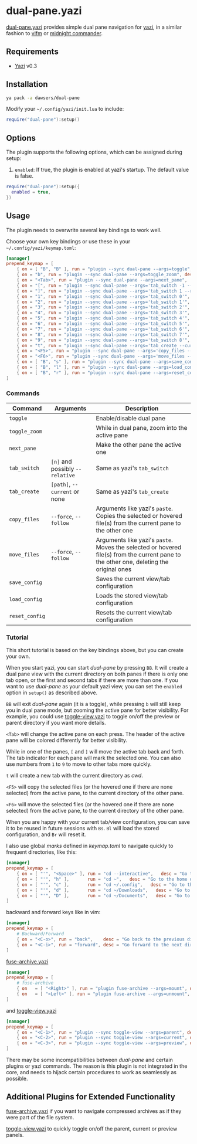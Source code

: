 # dual-pane.yazi

[dual-pane.yazi](https://github.com/dawsers/dual-pane.yazi) provides simple
dual pane navigation for [yazi](https://github.com/sxyazi/yazi/), in a similar
fashion to [vifm](https://github.com/vifm/vifm) or [midnight commander](https://midnight-commander.org/).

## Requirements

- [Yazi](https://github.com/sxyazi/yazi/) v0.3

## Installation

```sh
ya pack -a dawsers/dual-pane
```

Modify your `~/.config/yazi/init.lua` to include:

``` lua
require("dual-pane"):setup()
```

## Options

The plugin supports the following options, which can be assigned during setup:

1. `enabled`: If true, the plugin is enabled at yazi's startup. The default value is false.

``` lua
require("dual-pane"):setup({
  enabled = true,
})
``````

## Usage

The plugin needs to overwrite several key bindings to work well.

Choose your own key bindings or use these in your `~/.config/yazi/keymap.toml`:

``` toml
[manager]
prepend_keymap = [
    { on = [ "B", "B" ], run = "plugin --sync dual-pane --args=toggle", desc = "Dual-pane: toggle" },
    { on = "b", run = "plugin --sync dual-pane --args=toggle_zoom", desc = "Dual-pane: toggle zoom" },
    { on = "<Tab>", run = "plugin --sync dual-pane --args=next_pane",  desc = "Dual-pane: switch to the other pane" },
    { on = "[", run = "plugin --sync dual-pane --args='tab_switch -1 --relative'",  desc = "Dual-pane: switch active to previous tab" },
    { on = "]", run = "plugin --sync dual-pane --args='tab_switch 1 --relative'",  desc = "Dual-pane: switch active to next tab" },
    { on = "1", run = "plugin --sync dual-pane --args='tab_switch 0'", desc = "Switch to the first tab" },
    { on = "2", run = "plugin --sync dual-pane --args='tab_switch 1'", desc = "Switch to the second tab" },
    { on = "3", run = "plugin --sync dual-pane --args='tab_switch 2'", desc = "Switch to the third tab" },
    { on = "4", run = "plugin --sync dual-pane --args='tab_switch 3'", desc = "Switch to the fourth tab" },
    { on = "5", run = "plugin --sync dual-pane --args='tab_switch 4'", desc = "Switch to the fifth tab" },
    { on = "6", run = "plugin --sync dual-pane --args='tab_switch 5'", desc = "Switch to the sixth tab" },
    { on = "7", run = "plugin --sync dual-pane --args='tab_switch 6'", desc = "Switch to the seventh tab" },
    { on = "8", run = "plugin --sync dual-pane --args='tab_switch 7'", desc = "Switch to the eighth tab" },
    { on = "9", run = "plugin --sync dual-pane --args='tab_switch 8'", desc = "Switch to the ninth tab" },
    { on = "t", run = "plugin --sync dual-pane --args='tab_create --current'",  desc = "Dual-pane: create a new tab with CWD" },
    { on = "<F5>", run = "plugin --sync dual-pane --args='copy_files --follow'",  desc = "Dual-pane: copy selected files from active to inactive pane" },
    { on = "<F6>", run = "plugin --sync dual-pane --args='move_files --follow'",  desc = "Dual-pane: move selected files from active to inactive pane" },
    { on = [ "B", "s" ], run = "plugin --sync dual-pane --args=save_config", desc = "Dual-pane: save current configuration" },
    { on = [ "B", "l" ], run = "plugin --sync dual-pane --args=load_config", desc = "Dual-pane: load saved configuration" },
    { on = [ "B", "r" ], run = "plugin --sync dual-pane --args=reset_config", desc = "Dual-pane: reset saved configuration" },
]
```

### Commands

| Command                | Arguments                       | Description                                   |
|------------------------|---------------------------------|-----------------------------------------------|
| `toggle`               |                                 | Enable/disable dual pane                      |
| `toggle_zoom`          |                                 | While in dual pane, zoom into the active pane |
| `next_pane`            |                                 | Make the other pane the active one            |
| `tab_switch`           | `[n]` and possibly `--relative` | Same as yazi's `tab_switch`                   |
| `tab_create`           | `[path]`, `--current` or none   | Same as yazi's `tab_create`                   |
| `copy_files`           | `--force`, `--follow`           | Arguments like yazi's `paste`. Copies the selected or hovered file(s) from the current pane to the other one    |
| `move_files`           | `--force`, `--follow`           | Arguments like yazi's `paste`. Moves the selected or hovered file(s) from the current pane to the other one, deleting the original ones   |
| `save_config`          |                                 | Saves the current view/tab configuration      |
| `load_config`          |                                 | Loads the stored view/tab configuration       |
| `reset_config`         |                                 | Resets the current view/tab configuration     |

### Tutorial

This short tutorial is based on the key bindings above, but you can create
your own.

When you start yazi, you can start *dual-pane* by pressing `BB`. It will create
a dual pane view with the current directory on both panes if there is only one
tab open, or the first and second tabs if there are more than one. If you want
to use *dual-pane* as your default yazi view, you can set the `enabled` option
in `setup()` as described above.

`BB` will exit *dual-pane* again (it is a toggle), while pressing `b` will still
keep you in dual pane mode, but zooming the active pane for better visibility.
For example, you could use [toggle-view.yazi](https://github.com/dawsers/toggle-view.yazi)
to toggle on/off the preview or parent directory if you want more details.

`<Tab>` will change the active pane on each press. The header of the active
pane will be colored differently for better visibility.

While in one of the panes, `[` and `]` will move the active tab back and
forth. The tab indicator for each pane will mark the selected one. You can
also use numbers from `1` to `9` to move to other tabs more quickly.

`t` will create a new tab with the current directory as *cwd*.

`<F5>` will copy the selected files (or the hovered one if there are none
selected) from the active pane, to the current directory of the other pane.

`<F6>` will move the selected files (or the hovered one if there are none
selected) from the active pane, to the current directory of the other pane.

When you are happy with your current tab/view configuration, you can save it
to be reused in future sessions with `Bs`. `Bl` will load the stored
configuration, and `Br` will reset it.

I also use global *marks* defined in *keymap.toml* to navigate quickly to
frequent directories, like this:

``` toml
[namager]
prepend_keymap = [
    { on = [ "'", "<Space>" ], run = "cd --interactive",   desc = "Go to a directory interactively" },
    { on = [ "'", "h" ],       run = "cd ~",   desc = "Go to the home directory" },
    { on = [ "'", "c" ],       run = "cd ~/.config",   desc = "Go to the config directory" },
    { on = [ "'", "d" ],       run = "cd ~/Downloads",   desc = "Go to the Downloads directory" },
    { on = [ "'", "D" ],       run = "cd ~/Documents",   desc = "Go to the Documents directory" },
]
```

backward and forward keys like in vim:

``` toml
[namager]
prepend_keymap = [
    # Backward/Forward
    { on = "<C-o>", run = "back",    desc = "Go back to the previous directory" },
    { on = "<C-i>", run = "forward", desc = "Go forward to the next directory" },
]
```

[fuse-archive.yazi](https://github.com/dawsers/fuse-archive.yazi)

``` toml
[namager]
prepend_keymap = [
    # fuse-archive
    { on   = [ "<Right>" ], run = "plugin fuse-archive --args=mount", desc = "Mount selected archive" },
    { on   = [ "<Left>" ], run = "plugin fuse-archive --args=unmount", desc = "Unmount selected archive" },
]
```

and [toggle-view.yazi](https://github.com/dawsers/toggle-view.yazi)

``` toml
[namager]
prepend_keymap = [
    { on = "<C-1>", run = "plugin --sync toggle-view --args=parent", desc = "Toggle parent" },
    { on = "<C-2>", run = "plugin --sync toggle-view --args=current", desc = "Toggle current" },
    { on = "<C-3>", run = "plugin --sync toggle-view --args=preview", desc = "Toggle preview" },
]
```

There may be some incompatibilities between *dual-pane* and certain plugins or
yazi commands. The reason is this plugin is not integrated in the core, and needs
to hijack certain procedures to work as seamlessly as possible.


## Additional Plugins for Extended Functionality

[fuse-archive.yazi](https://github.com/dawsers/fuse-archive.yazi) if you want to
navigate compressed archives as if they were part of the file system.

[toggle-view.yazi](https://github.com/dawsers/toggle-view.yazi) to quickly
toggle on/off the parent, current or preview panels.
